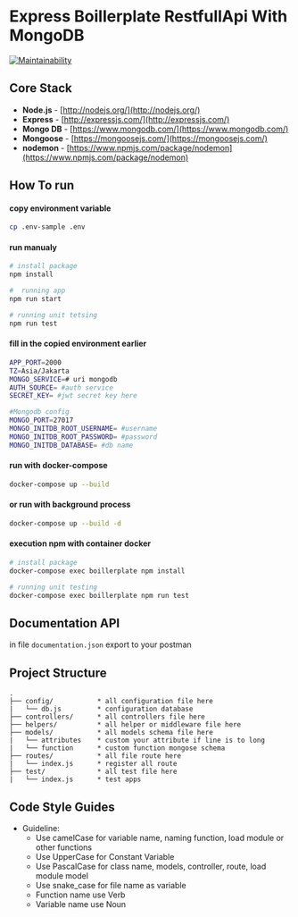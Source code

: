 # Express Boillerplate RestfullApi With MongoDB
[![Maintainability](https://api.codeclimate.com/v1/badges/fa5c8e5f0ea3bdf82fa6/maintainability)](https://codeclimate.com/github/firmanJS/express-boillerplate-restfullapi/maintainability)

## Core Stack
- **Node.js** - [http://nodejs.org/](http://nodejs.org/)
- **Express** - [http://expressjs.com/](http://expressjs.com/)
- **Mongo DB** - [https://www.mongodb.com/](https://www.mongodb.com/)
- **Mongoose** - [https://mongoosejs.com/](https://mongoosejs.com/)
- **nodemon** - [https://www.npmjs.com/package/nodemon](https://www.npmjs.com/package/nodemon)
<!-- - **chai** - [https://www.npmjs.com/package/chai](https://www.npmjs.com/package/chai)
- **chai-http** - [https://mongoosejs.com/](https://mongoosejs.com/)
- **compression** - [https://mongoosejs.com/](https://mongoosejs.com/)
- **dotenv** - [https://mongoosejs.com/](https://mongoosejs.com/)
- **express-validator** - [https://mongoosejs.com/](https://mongoosejs.com/)
- **helmet** - [https://mongoosejs.com/](https://mongoosejs.com/)
- **jsonwebtoken** - [https://mongoosejs.com/](https://mongoosejs.com/)
- **method-override** - [https://mongoosejs.com/](https://mongoosejs.com/)
- **mocha** - [https://mongoosejs.com/](https://mongoosejs.com/)
- **moment** - [https://mongoosejs.com/](https://mongoosejs.com/)
- **mongoose** - [https://mongoosejs.com/](https://mongoosejs.com/)
- **nodemon** - [https://mongoosejs.com/](https://mongoosejs.com/)
- **nyc** - [https://mongoosejs.com/](https://mongoosejs.com/)
- **password-hash** - [https://mongoosejs.com/](https://mongoosejs.com/) -->

## How To run

#### copy environment variable

```sh
cp .env-sample .env
```

#### run manualy

```sh
# install package
npm install

#  running app
npm run start

# running unit tetsing
npm run test 
```

#### fill in the copied environment earlier

```sh
APP_PORT=2000
TZ=Asia/Jakarta
MONGO_SERVICE=# uri mongodb
AUTH_SOURCE= #auth service
SECRET_KEY= #jwt secret key here

#Mongodb config
MONGO_PORT=27017
MONGO_INITDB_ROOT_USERNAME= #username
MONGO_INITDB_ROOT_PASSWORD= #password
MONGO_INITDB_DATABASE= #db name
```

#### run with docker-compose

```sh
docker-compose up --build
```

#### or run with background process

```sh
docker-compose up --build -d
```
#### execution npm with container docker
```sh
# install package
docker-compose exec boillerplate npm install

# running unit testing
docker-compose exec boillerplate npm run test
```

## Documentation API 
in file `documentation.json` export to your postman

## Project Structure
```
.
├── config/           * all configuration file here
|   └── db.js         * configuration database
├── controllers/      * all controllers file here
├── helpers/          * all helper or middleware file here
├── models/           * all models schema file here
|   └── attributes    * custom your attribute if line is to long
|   └── function      * custom function mongose schema
├── routes/           * all file route here
|   └── index.js      * register all route
├── test/             * all test file here
|   └── index.js      * test apps

```

## Code Style Guides
* Guideline:
  * Use camelCase for variable name, naming function, load module or other functions
  * Use UpperCase for Constant Variable
  * Use PascalCase for class name, models, controller, route, load module model
  * Use snake_case for file name as variable
  * Function name use Verb
  * Variable name use Noun
